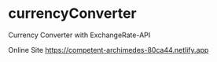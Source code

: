 # currencyConverter
Currency Converter with ExchangeRate-API

Online Site
https://competent-archimedes-80ca44.netlify.app
